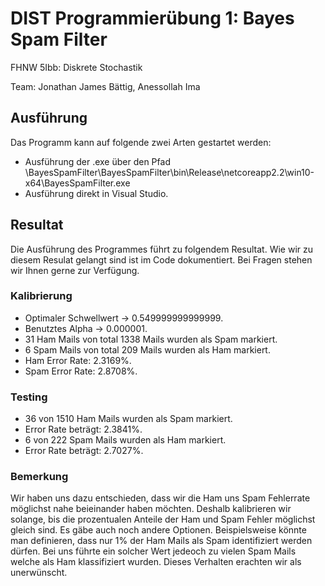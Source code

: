 # DIST Programmierübung 1: Bayes Spam Filter
FHNW 5Ibb: Diskrete Stochastik 

Team: Jonathan James Bättig, Anessollah Ima

## Ausführung
Das Programm kann auf folgende zwei Arten gestartet werden:
- Ausführung der .exe über den Pfad \BayesSpamFilter\BayesSpamFilter\bin\Release\netcoreapp2.2\win10-x64\BayesSpamFilter.exe
- Ausführung direkt in Visual Studio.

## Resultat
Die Ausführung des Programmes führt zu folgendem Resultat. Wie wir zu diesem Resulat gelangt sind ist im Code dokumentiert. Bei Fragen stehen wir Ihnen gerne zur Verfügung.

### Kalibrierung
- Optimaler Schwellwert -> 0.549999999999999.
- Benutztes Alpha -> 0.000001.
- 31 Ham Mails von total 1338 Mails wurden als Spam markiert.
- 6 Spam Mails von total 209 Mails wurden als Ham markiert.
- Ham Error Rate:  2.3169%.
- Spam Error Rate: 2.8708%.

### Testing
- 36 von 1510 Ham Mails wurden als Spam markiert.
- Error Rate beträgt: 2.3841%.
- 6 von 222 Spam Mails wurden als Ham markiert.
- Error Rate beträgt: 2.7027%.

### Bemerkung
Wir haben uns dazu entschieden, dass wir die Ham uns Spam Fehlerrate möglichst nahe beieinander haben möchten. Deshalb kalibrieren wir solange, bis die prozentualen Anteile der Ham und Spam Fehler möglichst gleich sind. Es gäbe auch noch andere Optionen. Beispielsweise könnte man definieren, dass nur 1% der Ham Mails als Spam identifiziert werden dürfen. Bei uns führte ein solcher Wert jedeoch zu vielen Spam Mails welche als Ham klassifiziert wurden. Dieses Verhalten erachten wir als unerwünscht.